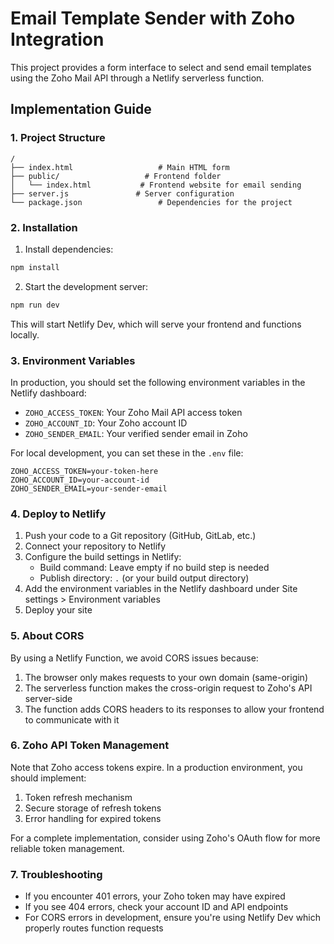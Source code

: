 # Email Template Sender with Zoho Integration

This project provides a form interface to select and send email templates using the Zoho Mail API through a Netlify serverless function.

## Implementation Guide

### 1. Project Structure

```
/
├── index.html                   # Main HTML form
├── public/                   # Frontend folder
│   └── index.html           # Frontend website for email sending
├── server.js               # Server configuration
└── package.json                 # Dependencies for the project
```

### 2. Installation

1. Install dependencies:
```bash
npm install
```

2. Start the development server:
```bash
npm run dev
```

This will start Netlify Dev, which will serve your frontend and functions locally.

### 3. Environment Variables

In production, you should set the following environment variables in the Netlify dashboard:

- `ZOHO_ACCESS_TOKEN`: Your Zoho Mail API access token
- `ZOHO_ACCOUNT_ID`: Your Zoho account ID
- `ZOHO_SENDER_EMAIL`: Your verified sender email in Zoho

For local development, you can set these in the `.env` file:

```
ZOHO_ACCESS_TOKEN=your-token-here
ZOHO_ACCOUNT_ID=your-account-id
ZOHO_SENDER_EMAIL=your-sender-email
```

### 4. Deploy to Netlify

1. Push your code to a Git repository (GitHub, GitLab, etc.)
2. Connect your repository to Netlify
3. Configure the build settings in Netlify:
   - Build command: Leave empty if no build step is needed
   - Publish directory: `.` (or your build output directory)
4. Add the environment variables in the Netlify dashboard under Site settings > Environment variables
5. Deploy your site

### 5. About CORS

By using a Netlify Function, we avoid CORS issues because:

1. The browser only makes requests to your own domain (same-origin)
2. The serverless function makes the cross-origin request to Zoho's API server-side
3. The function adds CORS headers to its responses to allow your frontend to communicate with it

### 6. Zoho API Token Management

Note that Zoho access tokens expire. In a production environment, you should implement:

1. Token refresh mechanism 
2. Secure storage of refresh tokens
3. Error handling for expired tokens

For a complete implementation, consider using Zoho's OAuth flow for more reliable token management.

### 7. Troubleshooting

- If you encounter 401 errors, your Zoho token may have expired
- If you see 404 errors, check your account ID and API endpoints
- For CORS errors in development, ensure you're using Netlify Dev which properly routes function requests